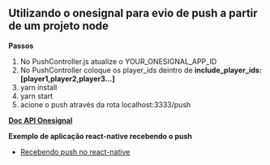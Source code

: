 ## Utilizando o onesignal para evio de push a partir de um projeto node

**Passos**

1. No PushController.js atualize o YOUR_ONESIGNAL_APP_ID
2. No PushController coloque os player_ids deintro de **include_player_ids: [player1,player2,player3...]**
3. yarn install
4. yarn start
5. acione o push através da rota localhost:3333/push


**[Doc API Onesignal](https://documentation.onesignal.com/reference/create-notification)**

**Exemplo de aplicação react-native recebendo o push**

- [Recebendo push no react-native](https://github.com/lsiqueira-jc/sample-push-onesignal-react-native)
